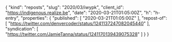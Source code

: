 {
  "kind": "reposts",
  "slug": "2020/03/iwypk",
  "client_id": "https://indigenous.realize.be",
  "date": "2020-03-21T01:05:00Z",
  "h": "h-entry",
  "properties": {
    "published": [
      "2020-03-21T01:05:00Z"
    ],
    "repost-of": [
      "https://twitter.com/denvercoder/status/1241137247082045440"
    ],
    "syndication": [
      "https://twitter.com/JamieTanna/status/1241170139439075328"
    ]
  }
}
